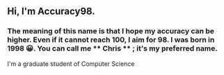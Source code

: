 ## Hi, I'm Accuracy98. 
### The meaning of this name is that I hope my accuracy can be higher. Even if it cannot reach 100, I aim for 98. I was born in 1998 :grinning:. You can call me ** Chris ** ; it's my preferred name.
I'm a graduate student of Computer Science
